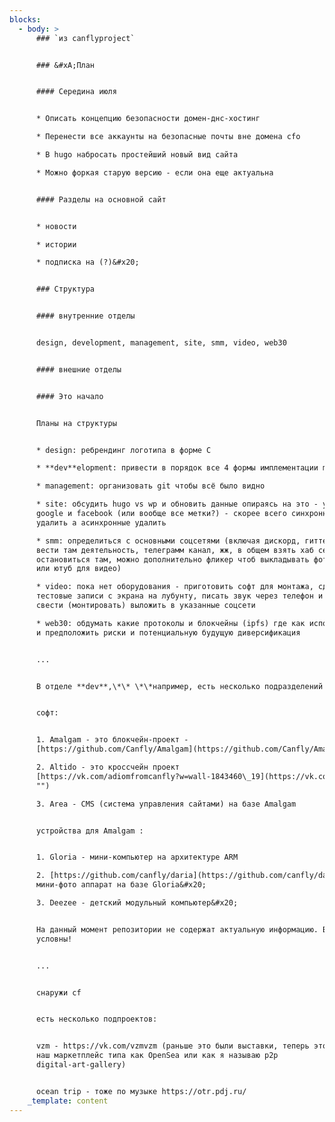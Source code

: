 ```yaml
---
blocks:
  - body: >
      ### `из canflyproject`


      ### &#xA;План


      #### Середина июля


      * Описать концепцию безопасности домен-днс-хостинг

      * Перенести все аккаунты на безопасные почты вне домена cfo

      * В hugo набросать простейший новый вид сайта

      * Можно форкая старую версию - если она еще актуальна


      #### Разделы на основной сайт


      * новости

      * истории

      * подписка на (?)&#x20;


      ### Структура


      #### внутренние отделы


      design, development, management, site, smm, video, web30


      #### внешние отделы


      #### Это начало


      Планы на структуры


      * design: ребрендинг логотипа в форме С

      * **dev**elopment: привести в порядок все 4 формы имплементации mhc

      * management: организовать git чтобы всё было видно

      * site: обсудить hugo vs wp и обновить данные опираясь на это - удалять ли
      google и facebook (или вообще все метки?) - скорее всего синхронные
      удалить а асинхронные удалить

      * smm: определиться с основными соцсетями (включая дискорд, гиттер и тд.
      вести там деятельность, телеграмм канал, жж, в общем взять хаб сетей и
      остановиться там, можно дополнительно фликер чтоб выкладывать фото, вимео
      или ютуб для видео)

      * video: пока нет оборудования - приготовить софт для монтажа, сделай
      тестовые записи с экрана на лубунту, писать звук через телефон и это
      свести (монтировать) выложить в указанные соцсети

      * web30: обдумать какие протоколы и блокчейны (ipfs) где как использовать
      и предположить риски и потенциальную будущую диверсификация


      ...


      В отделе **dev**,\*\* \*\*например, есть несколько подразделений


      софт:


      1. Amalgam - это блокчейн-проект -
      [https://github.com/Canfly/Amalgam](https://github.com/Canfly/Amalgam "")

      2. Altido - это кроссчейн проект
      [https://vk.com/adiomfromcanfly?w=wall-1843460\_19](https://vk.com/adiomfromcanfly?w=wall-1843460_19
      "")

      3. Area - CMS (система управления сайтами) на базе Amalgam


      устройства для Amalgam :


      1. Gloria - мини-компьютер на архитектуре ARM

      2. [https://github.com/canfly/daria](https://github.com/canfly/daria "") -
      мини-фото аппарат на базе Gloria&#x20;

      3. Deezee - детский модульный компьютер&#x20;


      На данный момент репозитории не содержат актуальную информацию. Все ссылки
      условны!


      ...


      снаружи cf


      есть несколько подпроектов:


      vzm - https://vk.com/vzmvzm (раньше это были выставки, теперь это будет
      наш маркетплейс типа как OpenSea или как я называю p2p
      digital-art-gallery)


      ocean trip - тоже по музыке https://otr.pdj.ru/
    _template: content
---
```


